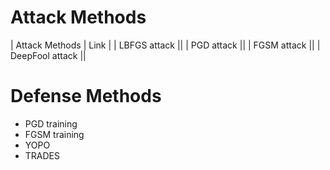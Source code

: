 # Attack Methods  
| Attack Methods | Link |
| LBFGS attack ||
| PGD attack ||
| FGSM attack ||
| DeepFool attack ||

# Defense Methods
- PGD training
- FGSM training
- YOPO
- TRADES

